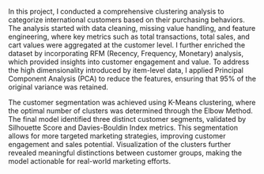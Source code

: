 In this project, I conducted a comprehensive clustering analysis to categorize international customers based on their purchasing behaviors. The analysis started with data cleaning, missing value handling, and feature engineering, where key metrics such as total transactions, total sales, and cart values were aggregated at the customer level. I further enriched the dataset by incorporating RFM (Recency, Frequency, Monetary) analysis, which provided insights into customer engagement and value. To address the high dimensionality introduced by item-level data, I applied Principal Component Analysis (PCA) to reduce the features, ensuring that 95% of the original variance was retained.

The customer segmentation was achieved using K-Means clustering, where the optimal number of clusters was determined through the Elbow Method. The final model identified three distinct customer segments, validated by Silhouette Score and Davies-Bouldin Index metrics. This segmentation allows for more targeted marketing strategies, improving customer engagement and sales potential. Visualization of the clusters further revealed meaningful distinctions between customer groups, making the model actionable for real-world marketing efforts.
